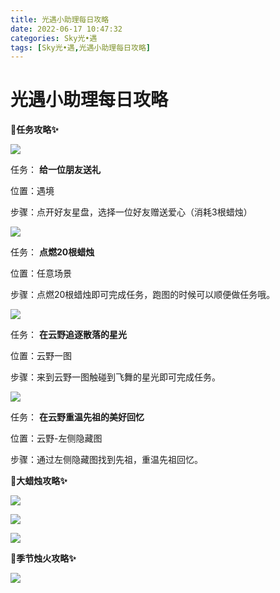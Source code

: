 ```yaml
---
title: 光遇小助理每日攻略
date: 2022-06-17 10:47:32
categories: Sky光•遇
tags: [Sky光•遇,光遇小助理每日攻略]
---
```

# 光遇小助理每日攻略
**🎉任务攻略✨**

![](https://ok.166.net/reunionpub/ds/kol/20220617/000136-ae5lf0idmp.png)

任务： **给一位朋友送礼**

位置：遇境

步骤：点开好友星盘，选择一位好友赠送爱心（消耗3根蜡烛）

![](https://ok.166.net/reunionpub/ds/kol/20220617/000201-e4hwf03k8t.png)

任务： **点燃20根蜡烛**

位置：任意场景

步骤：点燃20根蜡烛即可完成任务，跑图的时候可以顺便做任务哦。

![](https://ok.166.net/reunionpub/ds/kol/20220617/000220-0hi3wg69ts.png)

任务： **在云野追逐散落的星光**

位置：云野一图

步骤：来到云野一图触碰到飞舞的星光即可完成任务。

![](https://ok.166.net/reunionpub/ds/kol/20220617/000809-rypk5z8asm.png)

任务： **在云野重温先祖的美好回忆**  

位置：云野-左侧隐藏图

步骤：通过左侧隐藏图找到先祖，重温先祖回忆。

 **🎉大蜡烛攻略✨**

![](https://ok.166.net/reunionpub/ds/kol/20220617/000429-es7bwthyvu.png)

![](https://ok.166.net/reunionpub/ds/kol/20220617/000344-psrw8fa5j6.png)

![](https://ok.166.net/reunionpub/ds/kol/20220617/000307-atojc4zr37.png)

  

 **🎉季节烛火攻略✨**

![](https://ok.166.net/reunionpub/ds/kol/20220617/000500-lv9p361i0u.png)

  

  


